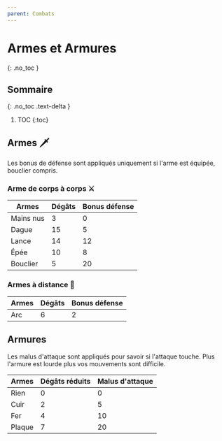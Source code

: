 ```yaml
---
parent: Combats
---
```


# Armes et Armures
{: .no_toc }

<!-- prettier-ignore-start -->
## Sommaire
{: .no_toc .text-delta }

1. TOC
{:toc}

<!-- prettier-ignore-end -->

## Armes 🗡️

Les bonus de défense sont appliqués uniquement si l'arme est équipée, bouclier compris.

### Arme de corps à corps ⚔️

| Armes     | Dégâts | Bonus défense |
| --------- | ------ | ------------- |
| Mains nus | 3      | 0             |
| Dague     | 15     | 5             |
| Lance     | 14     | 12            |
| Épée      | 10     | 8             |
| Bouclier  | 5      | 20            |

### Armes à distance 🏹

| Armes | Dégâts | Bonus défense |
| ----- | ------ | ------------- |
| Arc   | 6      | 2             |

## Armures

Les malus d'attaque sont appliqués pour savoir si l'attaque touche. Plus l'armure est lourde plus vos mouvements sont difficile.

| Armes  | Dégâts réduits | Malus d'attaque |
| ------ | -------------- | --------------- |
| Rien   | 0              | 0               |
| Cuir   | 2              | 5               |
| Fer    | 4              | 10              |
| Plaque | 7              | 20              |
